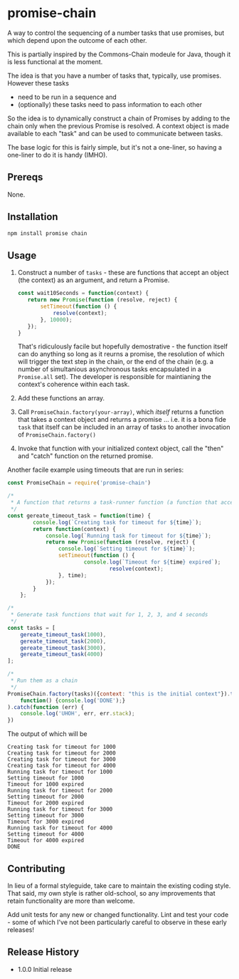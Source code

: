 # promise-chain
A way to control the sequencing of a number tasks that use promises, but which depend upon the outcome of each other.

This is partially inspired by the Commons-Chain modeule for Java, though it is less functional at the moment.

The idea is that you have a number of tasks that, typically, use promises. However these tasks 

* need to be run in a sequence and
* (optionally) these tasks need to pass information to each other

So the idea is to dynamically construct a chain of Promises by adding to the chain only when the previous
Promise is resolved. A context object is made available to each "task" and can be used to communicate between tasks.

The base logic for this is fairly simple, but it's not a one-liner, so having a one-liner to do it is
handy (IMHO).

## Prereqs
None.

## Installation
```bash
npm install promise chain
```

## Usage
1. Construct a number of `tasks` - these are functions that accept an object (the context) as an argument, and return a Promise.

   ```javascript
   const wait10Seconds = function(context) {
      return new Promise(function (resolve, reject) {
          setTimeout(function () {
              resolve(context);
          }, 10000);
      });
   }
   ```
   That's ridiculously facile but hopefully demostrative - the function itself can do anything so long as it reurns a promise, the 
   resolution of which will trigger the text step in the chain, or the end of the chain (e.g. a number of simultanious asynchronous
   tasks encapsulated in a `Promise.all` set). The developer is responsible for maintianing the context's coherence within
   each task.

2. Add these functions an array.
3. Call `PromiseChain.factory(your-array)`, which *itself* returns a function that takes a context object and returns a promise ... i.e. 
it is a bona fide `task` that itself can be included in an array of tasks to another invocation of `PromiseChain.factory()`
4. Invoke that function with your initialized context object, call the "then" and "catch" function on the returned promise.

Another facile example using timeouts that are run in series:

```javascript
const PromiseChain = require('promise-chain')

/*
 * A function that returns a task-runner function (a function that accepts a context returns a Promise)
 */
const gereate_timeout_task = function(time) {
        console.log(`Creating task for timeout for ${time}`);
        return function(context) {
            console.log(`Running task for timeout for ${time}`);
            return new Promise(function (resolve, reject) {
                console.log(`Setting timeout for ${time}`);
                setTimeout(function () {
                        console.log(`Timeout for ${time} expired`);
				                resolve(context);
                }, time);
            });
        }
    };

/*
 * Generate task functions that wait for 1, 2, 3, and 4 seconds
 */
const tasks = [
	gereate_timeout_task(1000),
	gereate_timeout_task(2000),
	gereate_timeout_task(3000),
	gereate_timeout_task(4000)
];

/*
 * Run them as a chain
 */
PromiseChain.factory(tasks)({context: "this is the initial context"}).then(
    function() {console.log('DONE');}
).catch(function (err) {
    console.log('UHOH', err, err.stack);
})
```

The output of which will be
```
Creating task for timeout for 1000
Creating task for timeout for 2000
Creating task for timeout for 3000
Creating task for timeout for 4000
Running task for timeout for 1000
Setting timeout for 1000
Timeout for 1000 expired
Running task for timeout for 2000
Setting timeout for 2000
Timeout for 2000 expired
Running task for timeout for 3000
Setting timeout for 3000
Timeout for 3000 expired
Running task for timeout for 4000
Setting timeout for 4000
Timeout for 4000 expired
DONE
```

## Contributing

In lieu of a formal styleguide, take care to maintain the existing coding style. That said, my own style is rather old-school, so any improvements that retain functionality are more than welcome.

Add unit tests for any new or changed functionality. Lint and test your code - some of which I've not been particularly careful to observe in these early releases! 

## Release History

* 1.0.0 Initial release
